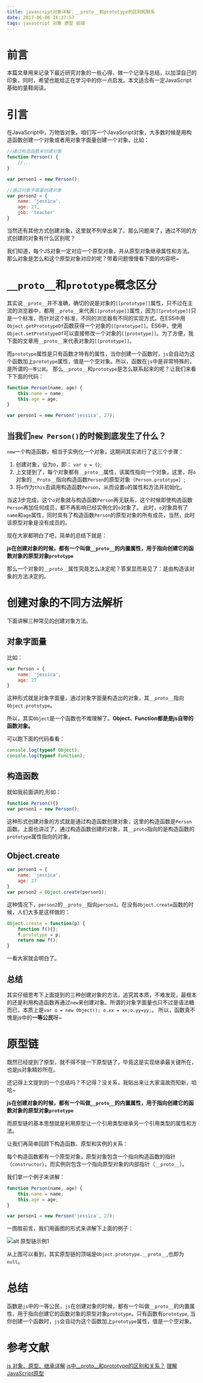 ```yaml
---
title: javascript对象详解：__proto__和prototype的区别和联系
date: 2017-06-06 16:37:57
tags: javascript 对象 原型 前端
---
```


# 前言

本篇文章用来记录下最近研究对象的一些心得，做一个记录与总结，以加深自己的印象，同时，希望也能给正在学习中的你一点启发。本文适合有一定JavaScript基础的童鞋阅读。

# 引言

在JavaScript中，万物皆对象。咱们写一个JavaScript对象，大多数时候是用构造函数创建一个对象或者用对象字面量创建一个对象。比如：

```javascript
//通过构造函数来创建对象
function Person() {
    //...
}

var person1 = new Person();

//通过对象字面量创建对象
var person2 = {
    name: 'jessica',
    age: 27,
    job: 'teacher'
}
```

当然还有其他方式创建对象，这里就不列举出来了。那么问题来了，通过不同的方式创建的对象有什么区别呢？

我们知道，每个JS对象一定对应一个原型对象，并从原型对象继承属性和方法。那么对象是怎么和这个原型对象对应的呢？带着问题慢慢看下面的内容吧~

# `__proto__`和`prototype`概念区分

其实说`__proto__`并不准确，确切的说是对象的`[[prototype]]`属性，只不过在主流的浏览器中，都用`__proto__`来代表`[[prototype]]`属性，因为`[[prototype]]`只是一个标准，而针对这个标准，不同的浏览器有不同的实现方式。在ES5中用`Object.getPrototypeOf`函数获得一个对象的`[[prototype]]`。ES6中，使用`Object.setPrototypeOf`可以直接修改一个对象的`[[prototype]]`。为了方便，我下面的文章用`__proto__`来代表对象的`[[prototype]]`。

而`prototype`属性是只有函数才特有的属性，当你创建一个函数时，`js`会自动为这个函数加上`prototype`属性，值是一个空对象。所以，函数在`js`中是非常特殊的，是所谓的`一等公民`。
那么`__proto__`和`prototype`是怎么联系起来的呢？让我们来看下下面的代码：

```javascript
function Person(name, age) {
    this.name = name;
    this.age = age;
}

var person1 = new Person('jessica', 27);
```

## 当我们`new Person()`的时候到底发生了什么？

`new`一个构造函数，相当于实例化一个对象，这期间其实进行了这三个步骤：

1. 创建对象，设为o，即： `var o = {}`;
2. 上文提到了，每个对象都有`__proto__`属性，该属性指向一个对象，这里，将`o`对象的`__Proto__`指向构造函数`Person`的原型对象（`Person.prototype`）;
3. 将`o`作为`this`去调用构造函数`Person`，从而设置`o`的属性和方法并初始化。

当这3步完成，这个`o`对象就与构造函数`Person`再无联系，这个时候即使构造函数`Person`再加任何成员，都不再影响已经实例化的`o`对象了。
此时，`o`对象具有了`name`和`age`属性，同时具有了构造函数`Person`的原型对象的所有成员，当然，此时该原型对象是没有成员的。

现在大家都明白了吧，简单的总结下就是：

**js在创建对象的时候，都有一个叫做`__proto__`的内置属性，用于指向创建它的函数对象的原型对象`prototype`**

那么一个对象的`__proto__`属性究竟怎么决定呢？答案显而易见了：是由构造该对象的方法决定的。

# 创建对象的不同方法解析

下面讲解三种常见的创建对象方法。

## 对象字面量

比如：
```javascript
var Person = {
    name: 'jessica',
    age: 27
}
```

这种形式就是对象字面量，通过对象字面量构造出的对象，其`__proto__`指向`Object.prototype`。

所以，其实`Object`是一个函数也不难理解了。**Object、Function都是是js自带的函数对象。**

可以跑下面的代码看看：

```javascript
console.log(typeof Object); 
console.log(typeof Function); 
```

## 构造函数

就如我前面讲的,形如：
```javascript
function Person(){}
var person1 = new Person();
```
这种形式创建对象的方式就是通过构造函数创建对象，这里的构造函数是`Person`函数。上面也讲过了，通过构造函数创建的对象，其`__proto`指向的是构造函数的`prototype`属性指向的对象。

## Object.create

```javascript
var person1 = {
    name: 'jessica',
    age: 27
}
var person2 = Object.create(person1);
```

这种情况下，`person2`的`__proto__`指向`person1`。在没有`Object.create`函数的时候，人们大多是这样做的：

```javascript
Object.create = function(p) {
    function f(){};
    f.prototype = p;
    return new f();
}
```

一看大家就会明白了。

## 总结

其实仔细思考下上面提到的三种创建对象的方法，追究其本质，不难发现，最根本的还是利用构造函数再通过`new`来创建对象。所谓的对象字面量也只不过是语法糖而已，本质上是`var o = new Object(); o.xx = xx;o.yy=yy;`。 所以，函数真不愧是js中的**一等公民**呀~

# 原型链

既然已经提到了原型，就不得不提一下原型链了，毕竟这是实现继承最关键所在，也是js对象精妙所在。

还记得上文提到的一个总结吗？不记得？没关系，我贴出来让大家温故而知新，哈哈~

**js在创建对象的时候，都有一个叫做`__proto__`的内置属性，用于指向创建它的函数对象的原型对象`prototype`**

而原型链的基本思想就是利用原型让一个引用类型继承另一个引用类型的属性和方法。

让我们再简单回顾下构造函数、原型和实例的关系：

每个构造函数都有一个原型对象，原型对象包含一个指向构造函数的指针（`constructor`），而实例则包含一个指向原型对象的内部指针（`__proto__`）。

我们拿一个例子来讲解：

```javascript
function Person(name, age) {
    this.name = name;
    this.age = age;
}

var person1 = new Person('jessica', 27);
```
一图胜前言，我们用画图的形式来讲解下上面的例子：

![alt 原型链示例1](/images/object_proto.png)

从上图可以看到，其实原型链的顶端是`Object.prototype.__proto__`,也即为`null`。


# 总结

函数是`js`中的一等公民，`js`在创建对象的时候，都有一个叫做`__proto__`的内置属性，用于指向创建它的函数对象的原型对象`prototype`。只有函数有`prototype`, 当你创建一个函数时，`js`会自动为这个函数加上`prototype`属性，值是一个空对象。

# 参考文献

[js 对象、原型、继承详解](http://007sair.github.io/javascript/2015/07/22/js-prototype.html)
[js中__proto__和prototype的区别和关系？](https://www.zhihu.com/question/34183746)
[理解JavaScript原型](http://blog.jobbole.com/9648/)